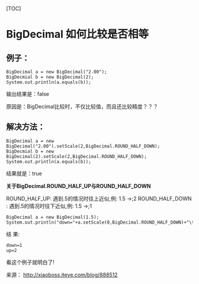 [TOC]



# BigDecimal 如何比较是否相等

## 例子：

```
BigDecimal a = new BigDecimal("2.00");
BigDecmial b = new BigDecimal(2);
System.out.println(a.equals(b));
```

输出结果是：false

原因是：BigDecimal比较时，不仅比较值，而且还比较精度？？？

## 解决方法：

```
BigDecimal a = new BigDecimal("2.00").setScale(2,BigDecimal.ROUND_HALF_DOWN);
BigDecmial b = new BigDecimal(2).setScale(2,BigDecimal.ROUND_HALF_DOWN);
System.out.println(a.equals(b));
```

结果就是：true

**关于BigDecimal.ROUND_HALF_UP与ROUND_HALF_DOWN**

ROUND_HALF_UP: 遇到.5的情况时往上近似,例: 1.5 ->;2
ROUND_HALF_DOWN : 遇到.5的情况时往下近似,例: 1.5 ->;1

```
BigDecimal a = new BigDecimal(1.5);
System.out.println("down="+a.setScale(0,BigDecimal.ROUND_HALF_DOWN)+"\tup="+a.setScale(0,BigDecimal.ROUND_HALF_UP));
```

结 果:

```
down=1  
up=2
```


看这个例子就明白了!

来源： http://xiaoboss.iteye.com/blog/888512

 